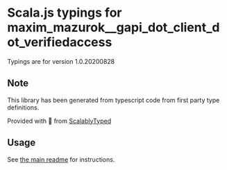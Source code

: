 
# Scala.js typings for maxim_mazurok__gapi_dot_client_dot_verifiedaccess

Typings are for version 1.0.20200828



## Note
This library has been generated from typescript code from first party type definitions.

Provided with :purple_heart: from [ScalablyTyped](https://github.com/oyvindberg/ScalablyTyped)

## Usage
See [the main readme](../../readme.md) for instructions.


